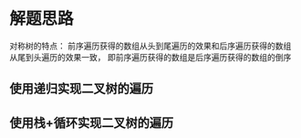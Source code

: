 # 解题思路

对称树的特点： 前序遍历获得的数组从头到尾遍历的效果和后序遍历获得的数组从尾到头遍历的效果一致， 即前序遍历获得的数组是后序遍历获得的数组的倒序

## 使用递归实现二叉树的遍历

## 使用栈+循环实现二叉树的遍历
